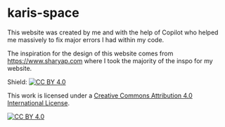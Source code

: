 # karis-space

This website was created by me and with the help of Copilot who helped me massively to fix major errors I had within my code. 

The inspiration for the design of this website comes from https://www.sharyap.com where I took the majority of the inspo for my website.

Shield: [![CC BY 4.0][cc-by-shield]][cc-by]

This work is licensed under a
[Creative Commons Attribution 4.0 International License][cc-by].

[![CC BY 4.0][cc-by-image]][cc-by]

[cc-by]: http://creativecommons.org/licenses/by/4.0/
[cc-by-image]: https://i.creativecommons.org/l/by/4.0/88x31.png
[cc-by-shield]: https://img.shields.io/badge/License-CC%20BY%204.0-lightgrey.svg